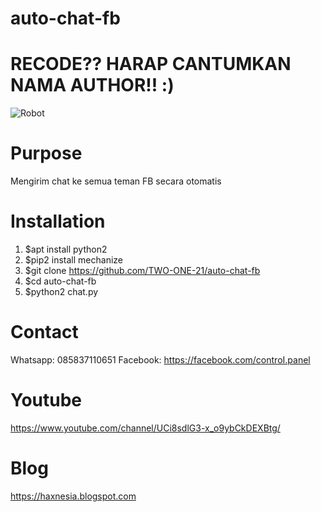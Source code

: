 # auto-chat-fb
# RECODE?? HARAP CANTUMKAN NAMA AUTHOR!! :)
![Robot](https://automatorsworld.com/wp-content/uploads/2017/07/bots.jpg)

# Purpose
Mengirim chat ke semua teman FB secara otomatis

# Installation
 1. $apt install python2
 2. $pip2 install mechanize
 3. $git clone https://github.com/TWO-ONE-21/auto-chat-fb
 4. $cd auto-chat-fb
 5. $python2 chat.py
 
# Contact
  Whatsapp: 085837110651
  Facebook: https://facebook.com/controI.panel
  
# Youtube
https://www.youtube.com/channel/UCi8sdlG3-x_o9ybCkDEXBtg/

# Blog
https://haxnesia.blogspot.com

